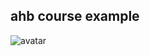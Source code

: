 ## ahb course example
![avatar](https://imgkr.cn-bj.ufileos.com/224a9387-ae94-4ff6-a4c0-4e9dfa0fd3d6.png)
